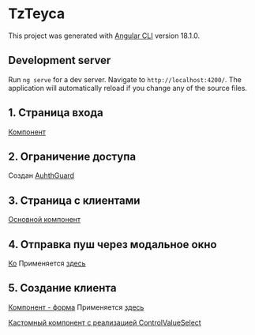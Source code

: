 # TzTeyca

This project was generated with [Angular CLI](https://github.com/angular/angular-cli) version 18.1.0.

## Development server

Run `ng serve` for a dev server. Navigate to `http://localhost:4200/`. The application will automatically reload if you change any of the source files.

## 1. Страница входа

[Компонент](./src/app/login/login.ts)

## 2. Ограничение доступа

Создан [AuhthGuard](./src/app/shared/auth/auth.guard.ts)

## 3. Страница с клиентами

[Основной компонент](./src/app/home/home.ts)

## 4. Отправка пуш через модальное окно

[Ко](./src/app/shared/components/push-dialog/push-dialog.ts)
Применяется [здесь](./src/app/home/home.ts)

## 5. Создание клиента

[Компонент - форма](./src/app/shared/components/client-form/client-form.ts)
Применяется [здесь](./src/app/home/home.ts)

[Кастомный компонент с реализацией ControlValueSelect](./src/app/shared/components/phone-number-input/phone-number.ts)